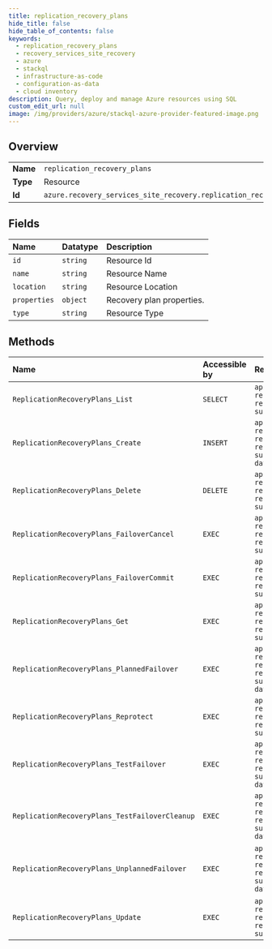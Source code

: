 ```yaml
---
title: replication_recovery_plans
hide_title: false
hide_table_of_contents: false
keywords:
  - replication_recovery_plans
  - recovery_services_site_recovery
  - azure    
  - stackql
  - infrastructure-as-code
  - configuration-as-data
  - cloud inventory
description: Query, deploy and manage Azure resources using SQL
custom_edit_url: null
image: /img/providers/azure/stackql-azure-provider-featured-image.png
---
```

  
    

## Overview
<table><tbody>
<tr><td><b>Name</b></td><td><code>replication_recovery_plans</code></td></tr>
<tr><td><b>Type</b></td><td>Resource</td></tr>
<tr><td><b>Id</b></td><td><code>azure.recovery_services_site_recovery.replication_recovery_plans</code></td></tr>
</tbody></table>

## Fields
| Name | Datatype | Description |
|:-----|:---------|:------------|
| `id` | `string` | Resource Id |
| `name` | `string` | Resource Name |
| `location` | `string` | Resource Location |
| `properties` | `object` | Recovery plan properties. |
| `type` | `string` | Resource Type |
## Methods
| Name | Accessible by | Required Params | Description |
|:-----|:--------------|:----------------|:------------|
| `ReplicationRecoveryPlans_List` | `SELECT` | `api-version, resourceGroupName, resourceName, subscriptionId` | Lists the recovery plans in the vault. |
| `ReplicationRecoveryPlans_Create` | `INSERT` | `api-version, recoveryPlanName, resourceGroupName, resourceName, subscriptionId, data__properties` | The operation to create a recovery plan. |
| `ReplicationRecoveryPlans_Delete` | `DELETE` | `api-version, recoveryPlanName, resourceGroupName, resourceName, subscriptionId` | Delete a recovery plan. |
| `ReplicationRecoveryPlans_FailoverCancel` | `EXEC` | `api-version, recoveryPlanName, resourceGroupName, resourceName, subscriptionId` | The operation to cancel the failover of a recovery plan. |
| `ReplicationRecoveryPlans_FailoverCommit` | `EXEC` | `api-version, recoveryPlanName, resourceGroupName, resourceName, subscriptionId` | The operation to commit the failover of a recovery plan. |
| `ReplicationRecoveryPlans_Get` | `EXEC` | `api-version, recoveryPlanName, resourceGroupName, resourceName, subscriptionId` | Gets the details of the recovery plan. |
| `ReplicationRecoveryPlans_PlannedFailover` | `EXEC` | `api-version, recoveryPlanName, resourceGroupName, resourceName, subscriptionId, data__properties` | The operation to start the planned failover of a recovery plan. |
| `ReplicationRecoveryPlans_Reprotect` | `EXEC` | `api-version, recoveryPlanName, resourceGroupName, resourceName, subscriptionId` | The operation to reprotect(reverse replicate) a recovery plan. |
| `ReplicationRecoveryPlans_TestFailover` | `EXEC` | `api-version, recoveryPlanName, resourceGroupName, resourceName, subscriptionId, data__properties` | The operation to start the test failover of a recovery plan. |
| `ReplicationRecoveryPlans_TestFailoverCleanup` | `EXEC` | `api-version, recoveryPlanName, resourceGroupName, resourceName, subscriptionId, data__properties` | The operation to cleanup test failover of a recovery plan. |
| `ReplicationRecoveryPlans_UnplannedFailover` | `EXEC` | `api-version, recoveryPlanName, resourceGroupName, resourceName, subscriptionId, data__properties` | The operation to start the unplanned failover of a recovery plan. |
| `ReplicationRecoveryPlans_Update` | `EXEC` | `api-version, recoveryPlanName, resourceGroupName, resourceName, subscriptionId` | The operation to update a recovery plan. |
